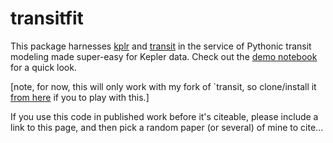 # transitfit

This package harnesses [kplr](github.com/dfm/kplr) and [transit](github.com/dfm/transit) in the service of Pythonic transit modeling made super-easy for Kepler data.  Check out the [demo notebook](https://github.com/timothydmorton/transit-fitting/blob/master/notebooks/demo.ipynb) for a quick look.  

[note, for now, this will only work with my fork of `transit, so clone/install it [from here](github.com/timothydmorton/transit) if you to play with this.]

If you use this code in published work before it's citeable, please include a link to this page, and then pick a random paper (or several) of mine to cite...
